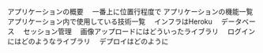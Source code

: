 アプリケーションの概要
　一番上に位置行程度で
アプリケーションの機能一覧
アプリケーション内で使用している技術一覧
　インフラはHeroku
　データベース
　セッション管理
　画像アップロードにはどういったライブラリ
　ログインにはどのようなライブラリ
　デプロイはどのように